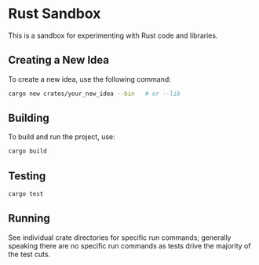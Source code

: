 # Rust Sandbox

This is a sandbox for experimenting with Rust code and libraries.

## Creating a New Idea

To create a new idea, use the following command:

```bash
cargo new crates/your_new_idea --bin   # or --lib
```

## Building

To build and run the project, use:

```bash
cargo build
```

## Testing

```bash
cargo test
```

## Running

See individual crate directories for specific run commands; generally speaking
there are no specific run commands as tests drive the majority of the test cuts.
